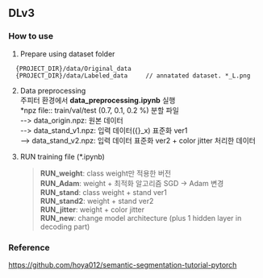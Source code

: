 ## DLv3 

### How to use    

1. Prepare using dataset folder   
``` 
  {PROJECT_DIR}/data/Original_data   
  {PROJECT_DIR}/data/Labeled_data     // annatated dataset. *_L.png   
```  
2. Data preprocessing   
  주피터 환경에서 **data_preprocessing.ipynb** 실행    
  *npz file:: train/val/test (0.7, 0.1, 0.2 %) 분할 파일   
  --> data_origin.npz: 원본 데이터    
  --> data_stand_v1.npz: 입력 데이터({}_x) 표준화 ver1   
  --> data_stand_v2.npz: 입력 데이터 표준화 ver2 + color jitter 처리한 데이터     
  
3. RUN training file (*.ipynb)   
    >  **RUN_weight**: class weight만 적용한 버전   
    >  **RUN_Adam**: weight + 최적화 알고리즘 SGD -> Adam 변경    
    >  **RUN_stand**: class weight + stand ver1   
    >  **RUN_stand2**: weight + stand ver2   
    >  **RUN_jitter**: weight + color jitter   
    >  **RUN_new**: change model architecture (plus 1 hidden layer in decoding part)   
     
    
    
    
### Reference
https://github.com/hoya012/semantic-segmentation-tutorial-pytorch
